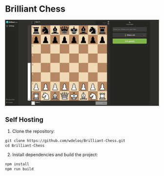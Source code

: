 # Brilliant Chess

![screenshot](images/screenshot.png)

## Self Hosting

1. Clone the repository:

```
git clone https://github.com/wdeloo/Brilliant-Chess.git
cd Brilliant-Chess
```

2. Install dependencies and build the project:

```
npm install
npm run build
```
